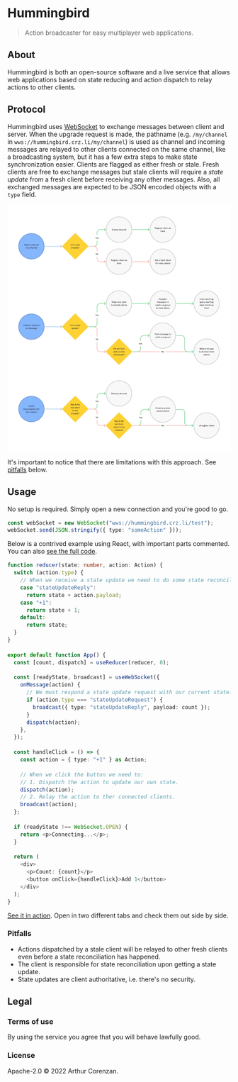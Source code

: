 # Hummingbird

> Action broadcaster for easy multiplayer web applications.

## About

Hummingbird is both an open-source software and a live service that allows web applications based on state reducing and action dispatch to relay actions to other clients.

## Protocol

Hummingbird uses [WebSocket](https://developer.mozilla.org/en-US/docs/Web/API/WebSocket) to exchange messages between client and server. When the upgrade request is made, the pathname (e.g. `/my/channel` in `wws://hummingbird.crz.li/my/channel`) is used as channel and incoming messages are relayed to other clients connected on the same channel, like a broadcasting system, but it has a few extra steps to make state synchronization easier. Clients are flagged as either fresh or stale. Fresh clients are free to exchange messages but stale clients will require a _state update_ from a fresh client before receiving any other messages. Also, all exchanged messages are expected to be JSON encoded objects with a `type` field.

![Schema of the protocol](protocol.webp)

It's important to notice that there are limitations with this approach. See [pitfalls](#pitfalls) below.

## Usage

No setup is required. Simply open a new connection and you're good to go.

```typescript
const webSocket = new WebSocket("wws://hummingbird.crz.li/test");
webSocket.send(JSON.stringify({ type: "someAction" }));
```

Below is a contrived example using React, with important parts commented. You can also [see the full code](https://codesandbox.io/s/hummingbird-demo-cg8z8?file=/src/App.tsx).

```typescript
function reducer(state: number, action: Action) {
  switch (action.type) {
    // When we receive a state update we need to do some state reconciliation, since it could have changed between request and reply.
    case "stateUpdateReply":
      return state + action.payload;
    case "+1":
      return state + 1;
    default:
      return state;
  }
}

export default function App() {
  const [count, dispatch] = useReducer(reducer, 0);

  const [readyState, broadcast] = useWebSocket({
    onMessage(action) {
      // We must respond a state update request with our current state.
      if (action.type === "stateUpdateRequest") {
        broadcast({ type: "stateUpdateReply", payload: count });
      }
      dispatch(action);
    },
  });

  const handleClick = () => {
    const action = { type: "+1" } as Action;

    // When we click the button we need to:
    // 1. Dispatch the action to update our own state.
    dispatch(action);
    // 2. Relay the action to ther connected clients.
    broadcast(action);
  };

  if (readyState !== WebSocket.OPEN) {
    return <p>Connecting...</p>;
  }

  return (
    <div>
      <p>Count: {count}</p>
      <button onClick={handleClick}>Add 1</button>
    </div>
  );
}
```

[See it in action](https://cg8z8.csb.app/). Open in two different tabs and check them out side by side.

### Pitfalls

- Actions dispatched by a stale client will be relayed to other fresh clients even before a state reconciliation has happened.
- The client is responsible for state reconciliation upon getting a state update.
- State updates are client authoritative, i.e. there's no security.

## Legal

### Terms of use

By using the service you agree that you will behave lawfully good.

### License

Apache-2.0 © 2022 Arthur Corenzan.
